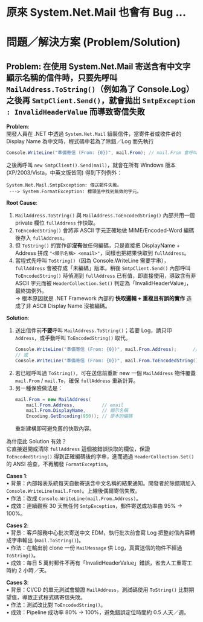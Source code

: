# 原來 System.Net.Mail 也會有 Bug ...

# 問題／解決方案 (Problem/Solution)

## Problem: 在使用 System.Net.Mail 寄送含有中文字顯示名稱的信件時，只要先呼叫 `MailAddress.ToString()`（例如為了 Console.Log）之後再 `SmtpClient.Send()`，就會拋出 `SmtpException : InvalidHeaderValue` 而導致寄信失敗

**Problem**:  
開發人員在 .NET 中透過 `System.Net.Mail` 組裝信件，當寄件者或收件者的 Display Name 為中文時，程式碼中若為了除錯／Log 而先執行  
```csharp
Console.WriteLine("準備寄信 (From: {0})", mail.From); // mail.From 會呼叫 MailAddress.ToString()
```  
之後再呼叫 `new SmtpClient().Send(mail)`，就會在所有 Windows 版本 (XP/2003/Vista，中英文版皆同) 得到下列例外：  

```
System.Net.Mail.SmtpException: 傳送郵件失敗。
 ---> System.FormatException: 標頭值中找到無效的字元。
```

**Root Cause**:  
1. `MailAddress.ToString()` 與 `MailAddress.ToEncodedString()` 內部共用一個 private 欄位 `fullAddress` 作快取。  
2. `ToEncodedString()` 會將非 ASCII 字元正確地做 MIME/Encoded-Word 編碼後存入 `fullAddress`。  
3. 但 `ToString()` 的實作卻**沒有**做任何編碼，只是直接把 DisplayName + Address 拼成 `"<顯示名稱> <email>"`，同樣也把結果快取到 `fullAddress`。  
4. 當程式先呼叫 `ToString()`（因為 Console.WriteLine 需要字串），`fullAddress` 會被存成「未編碼」版本。稍後 `SmtpClient.Send()` 內部呼叫 `ToEncodedString()` 時偵測到 `fullAddress` 已有值，即直接使用，導致含有非 ASCII 字元而被 `HeaderCollection.Set()` 判定為「InvalidHeaderValue」，最終拋例外。  
→ 根本原因就是 .NET Framework 內部的 **快取邏輯 + 重複且有誤的實作** 造成了非 ASCII Display Name 沒被編碼。

**Solution**:  
1. 送出信件前**不要**呼叫 `MailAddress.ToString()`；若要 Log，請只印 `Address`，或手動呼叫 `ToEncodedString()` 取代。  
   ```csharp
   Console.WriteLine("準備寄信 (From: {0})", mail.From.Address);      // ✅ 安全
   // 或
   Console.WriteLine("準備寄信 (From: {0})", mail.From.ToEncodedString()); // ✅ 編碼後安全
   ```
2. 若已經呼叫過 `ToString()`，可在送信前重新 new 一個 `MailAddress` 物件覆蓋 `mail.From` / `mail.To`，確保 `fullAddress` 重新計算。  
3. 另一種保險做法是：  
   ```csharp
   mail.From = new MailAddress(
       mail.From.Address,          // email
       mail.From.DisplayName,      // 顯示名稱
       Encoding.GetEncoding(950)); // 原本的編碼
   ```  
   重新建構即可避免舊的快取內容。  

為什麼此 Solution 有效？  
它直接避開或清除 `fullAddress` 這個被錯誤快取的欄位，保證 `ToEncodedString()` 得到正確編碼後的字串，進而通過 `HeaderCollection.Set()` 的 ANSI 檢查，不再觸發 `FormatException`。

**Cases 1**:  
• 背景：內部報表系統每天自動寄送含中文名稱的結果通知。開發者於除錯期加入 `Console.WriteLine(mail.From)`。上線後偶爾寄信失敗。  
• 作法：改成 `Console.WriteLine(mail.From.Address)`。  
• 成效：連續觀察 30 天無任何 `SmtpException`，郵件寄送成功率由 95% → 100%。

**Cases 2**:  
• 背景：客戶服務中心批次寄送中文 EDM，執行批次前會寫 Log 把整封信內容轉成字串輸出 (`mail.ToString()`)。  
• 作法：在輸出前 clone 一份 `MailMessage` 供 Log，真實送信的物件不經過 `ToString()`。  
• 成效：每日 5 萬封郵件不再有「InvalidHeaderValue」錯誤，省去人工重寄工時約 2 小時／天。

**Cases 3**:  
• 背景：CI/CD 的單元測試會驗證 `MailAddress`，測試碼使用 `ToString()` 比對期望值，導致正式程式碼寄信失敗。  
• 作法：測試改比對 `ToEncodedString()`。  
• 成效：Pipeline 成功率 80% → 100%，避免錯誤定位時間約 0.5 人天／週。